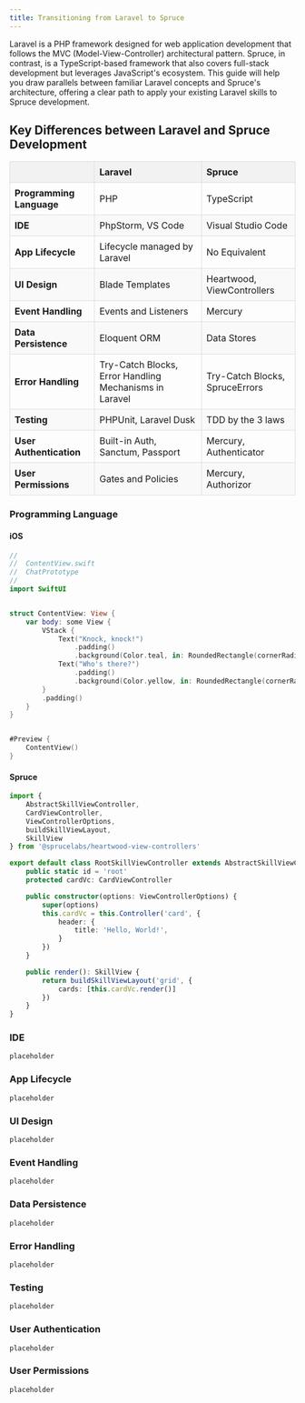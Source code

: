 ```yaml
---
title: Transitioning from Laravel to Spruce
---
```

<style>
  #language-selector {
    display: flex;
    justify-content: center;
    margin-top: 20px;
  }

  #language-selector button {
    background-color: #1a1a1a;
    color: #fff;
    border: 2px solid transparent;
    border-radius: 8px;
    padding: 6px 12px; 
    margin: 0 6px; 
    cursor: pointer;
    transition: all 0.3s ease-in-out;
    font-weight: bold;
    text-transform: uppercase;
    letter-spacing: 1px;
    font-size: 0.7em; 
  }

  #language-selector button:hover, #language-selector button:focus {
    background-color: #0EDDD3;
    border-color: #0EDDD3;
    box-shadow: 0 4px 8px rgba(0, 0, 0, 0.2);
    transform: translateY(-4px);
  }

  #language-selector button:active {
    transform: translateY(2px);
    box-shadow: none;
  }
  table {
  width: 100%;
  border-collapse: collapse;
  margin-bottom: 20px;
}

th, td {
  border: 1px solid #ddd;
  padding: 8px;
  text-align: left;
}

th {
  background-color: #f2f2f2;
}

tr:nth-child(even) {
  background-color: #f9f9f9;
}
</style>

Laravel is a PHP framework designed for web application development that follows the MVC (Model-View-Controller) architectural pattern. Spruce, in contrast, is a TypeScript-based framework that also covers full-stack development but leverages JavaScript's ecosystem. This guide will help you draw parallels between familiar Laravel concepts and Spruce's architecture, offering a clear path to apply your existing Laravel skills to Spruce development.

## Key Differences between Laravel and Spruce Development

|     | Laravel                  | Spruce                   |
|-----------------------|--------------------------|--------------------------|
| **Programming Language** | PHP                      | TypeScript               |
| **IDE**                 | PhpStorm, VS Code        | Visual Studio Code       |
| **App Lifecycle**       | Lifecycle managed by Laravel | No Equivalent            |
| **UI Design**           | Blade Templates          | Heartwood, ViewControllers |
| **Event Handling**      | Events and Listeners     | Mercury                  |
| **Data Persistence**    | Eloquent ORM             | Data Stores              |
| **Error Handling**      | Try-Catch Blocks, Error Handling Mechanisms in Laravel | Try-Catch Blocks, SpruceErrors |
| **Testing**             | PHPUnit, Laravel Dusk    | TDD by the 3 laws        |
| **User Authentication** | Built-in Auth, Sanctum, Passport | Mercury, Authenticator   |
| **User Permissions**    | Gates and Policies       | Mercury, Authorizor      |

### Programming Language

#### iOS

```swift
//
//  ContentView.swift
//  ChatPrototype
//
import SwiftUI


struct ContentView: View {
    var body: some View {
        VStack {
            Text("Knock, knock!")
                .padding()
                .background(Color.teal, in: RoundedRectangle(cornerRadius: 8))
            Text("Who's there?")
                .padding()
                .background(Color.yellow, in: RoundedRectangle(cornerRadius: 8))
        }
        .padding()
    }
}


#Preview {
    ContentView()
}
```
#### Spruce

```typescript
import {
	AbstractSkillViewController,
	CardViewController,
	ViewControllerOptions,
	buildSkillViewLayout,
	SkillView
} from '@sprucelabs/heartwood-view-controllers'

export default class RootSkillViewController extends AbstractSkillViewController {
	public static id = 'root'
	protected cardVc: CardViewController

	public constructor(options: ViewControllerOptions) {
		super(options)
		this.cardVc = this.Controller('card', {
			header: {
				title: 'Hello, World!',
			}
		})
	}

	public render(): SkillView {
		return buildSkillViewLayout('grid', {
			cards: [this.cardVc.render()]
		})
	}
}

```

### IDE 

```
placeholder

```

### App Lifecycle

```
placeholder

```

### UI Design

```
placeholder

```

### Event Handling

```
placeholder

```

### Data Persistence

```
placeholder

```

### Error Handling

```
placeholder

```

### Testing             

```
placeholder

```

### User Authentication

```
placeholder

```

### User Permissions

```
placeholder

```